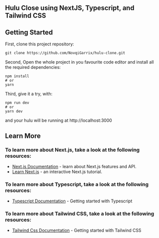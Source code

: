 ## Hulu Close using NextJS, Typescript, and Tailwind CSS
## Getting Started

First, clone this project repository:
```
git clone https://github.com/NovqiGarrix/hulu-clone.git
```

Second, Open the whole project in you favourite code editor and install all the required dependencies:
```
npm install
# or
yarn
```

Third, give it a try, with:
```
npm run dev
# or
yarn dev
```

and your hulu will be running at http://localhost:3000

## Learn More
### To learn more about Next.js, take a look at the following resources:

- [Next.js Documentation](https://nextjs.org/docs) - learn about Next.js features and API.
- [Learn Next.js](https://nextjs.org/learn) - an interactive Next.js tutorial.

### To learn more about Typescript, take a look at the following resources:

- [Typescript Documentation](https://www.typescriptlang.org/docs/) - Getting started with Typescript

### To learn more about Tailwind CSS, take a look at the following resources:

- [Tailwind Css Documentation](https://tailwindcss.com/docs) - Getting started with Tailwind CSS
